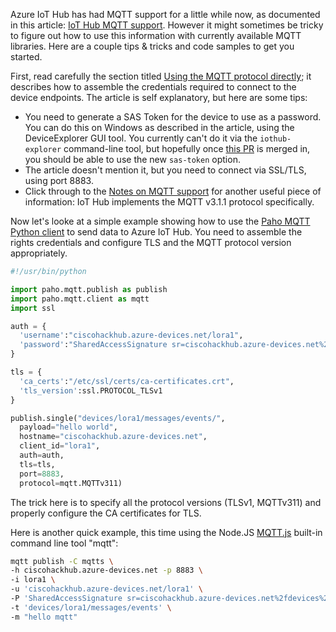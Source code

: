 Azure IoT Hub has had MQTT support for a little while now, as documented in this article: [IoT Hub MQTT support](https://azure.microsoft.com/en-us/documentation/articles/iot-hub-mqtt-support/). However it might sometimes be tricky to figure out how to use this information with currently available MQTT libraries. Here are a couple tips & tricks and code samples to get you started.

First, read carefully the section titled [Using the MQTT protocol directly](https://azure.microsoft.com/en-us/documentation/articles/iot-hub-mqtt-support/#using-the-mqtt-protocol-directly); it describes how to assemble the credentials required to connect to the device endpoints. The article is self explanatory, but here are some tips:

- You need to generate a SAS Token for the device to use as a password. You can do this on Windows as described in the article, using the DeviceExplorer GUI tool. You currently can't do it via the `iothub-explorer` command-line tool, but hopefully once [this PR](https://github.com/Azure/azure-iot-sdks/pull/551) is merged in, you should be able to use the new `sas-token` option.
- The article doesn't mention it, but you need to connect via SSL/TLS, using port 8883.
- Click through to the [Notes on MQTT support](https://azure.microsoft.com/en-us/documentation/articles/iot-hub-devguide/#mqtt-support) for another useful piece of information: IoT Hub implements the MQTT v3.1.1 protocol specifically.

Now let's looke at a simple example showing how to use the [Paho MQTT Python client](https://eclipse.org/paho/clients/python/) to send data to Azure IoT Hub. You need to assemble the rights credentials and configure TLS and the MQTT protocol version appropriately.

~~~ python
#!/usr/bin/python

import paho.mqtt.publish as publish
import paho.mqtt.client as mqtt
import ssl

auth = {
  'username':"ciscohackhub.azure-devices.net/lora1",
  'password':"SharedAccessSignature sr=ciscohackhub.azure-devices.net%2Fdevices%2Flora1&sig=xxxx&se=1463048772"
}

tls = {
  'ca_certs':"/etc/ssl/certs/ca-certificates.crt",
  'tls_version':ssl.PROTOCOL_TLSv1
}

publish.single("devices/lora1/messages/events/",
  payload="hello world",
  hostname="ciscohackhub.azure-devices.net",
  client_id="lora1",
  auth=auth,
  tls=tls,
  port=8883,
  protocol=mqtt.MQTTv311)
~~~

The trick here is to specify all the protocol versions (TLSv1, MQTTv311) and properly configure the CA certificates for TLS.

Here is another quick example, this time using the Node.JS [MQTT.js](https://github.com/mqttjs/MQTT.js) built-in command line tool "mqtt":

~~~ sh
mqtt publish -C mqtts \
-h ciscohackhub.azure-devices.net -p 8883 \
-i lora1 \
-u 'ciscohackhub.azure-devices.net/lora1' \
-P 'SharedAccessSignature sr=ciscohackhub.azure-devices.net%2fdevices%2flora1&sig=xxxx&se=1470823180' \
-t 'devices/lora1/messages/events' \
-m "hello mqtt"
~~~
